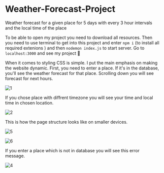 # Weather-Forecast-Project
Weather forecast for a given place for 5 days with every 3 hour intervals and the local time of the place

To be able to open my project you need to download all resources.
Then you need to use terminal to get into this project and enter `npm i` (to install all required extenions )
and then `nodemon index.js` to start server. Go to `localhost:3000` and see my project :slightly_smiling_face:

When it comes to styling CSS is simple. I put the main emphasis on making the website dynamic. 
First, you need to enter a place. If it's in the database, you'll see the weather forecast for that place. Scrolling down you will see forecast for next hours.

![1](https://github.com/dawidryskala/Weather-Forecast-Project/assets/141305850/27118904-78a4-466a-bdd9-82e212688371)

If you chose place with diffrent timezone you will see your time and local time in chosen location. 

![2](https://github.com/dawidryskala/Weather-Forecast-Project/assets/141305850/491dd343-40bf-4154-a012-a7e5906eb830)


This is how the page structure looks like on smaller devices.

![5](https://github.com/dawidryskala/Weather-Forecast-Project/assets/141305850/e047a03c-5643-4962-be32-e9f40aa8b939)

![6](https://github.com/dawidryskala/Weather-Forecast-Project/assets/141305850/ab522ff7-c0a0-4388-8d9d-6e5d660e1b77)

If you enter a place which is not in database you will see this error message. 

![4](https://github.com/dawidryskala/Weather-Forecast-Project/assets/141305850/99d7e59b-0d55-461a-a8ca-ee0f6966bd29)



